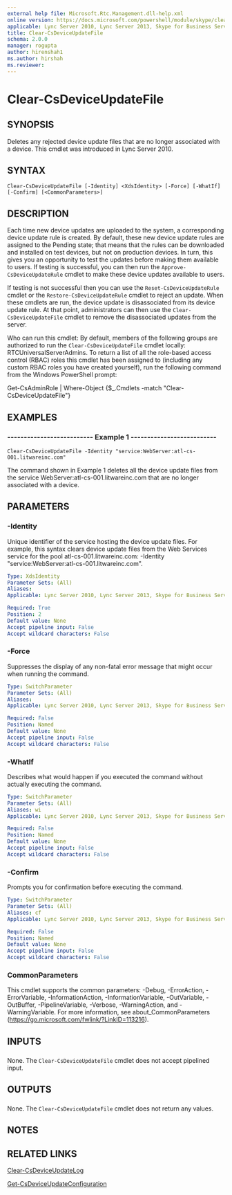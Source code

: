 ```yaml
---
external help file: Microsoft.Rtc.Management.dll-help.xml
online version: https://docs.microsoft.com/powershell/module/skype/clear-csdeviceupdatefile
applicable: Lync Server 2010, Lync Server 2013, Skype for Business Server 2015, Skype for Business Server 2019
title: Clear-CsDeviceUpdateFile
schema: 2.0.0
manager: rogupta
author: hirenshah1
ms.author: hirshah
ms.reviewer:
---
```


# Clear-CsDeviceUpdateFile

## SYNOPSIS
Deletes any rejected device update files that are no longer associated with a device.
This cmdlet was introduced in Lync Server 2010.


## SYNTAX

```
Clear-CsDeviceUpdateFile [-Identity] <XdsIdentity> [-Force] [-WhatIf] [-Confirm] [<CommonParameters>]
```

## DESCRIPTION
Each time new device updates are uploaded to the system, a corresponding device update rule is created.
By default, these new device update rules are assigned to the Pending state; that means that the rules can be downloaded and installed on test devices, but not on production devices.
In turn, this gives you an opportunity to test the updates before making them available to users.
If testing is successful, you can then run the `Approve-CsDeviceUpdateRule` cmdlet to make these device updates available to users.

If testing is not successful then you can use the `Reset-CsDeviceUpdateRule` cmdlet or the `Restore-CsDeviceUpdateRule` cmdlet to reject an update.
When these cmdlets are run, the device update is disassociated from its device update rule.
At that point, administrators can then use the `Clear-CsDeviceUpdateFile` cmdlet to remove the disassociated updates from the server.

Who can run this cmdlet: By default, members of the following groups are authorized to run the `Clear-CsDeviceUpdateFile` cmdlet locally: RTCUniversalServerAdmins.
To return a list of all the role-based access control (RBAC) roles this cmdlet has been assigned to (including any custom RBAC roles you have created yourself), run the following command from the Windows PowerShell prompt:

Get-CsAdminRole | Where-Object {$_.Cmdlets -match "Clear-CsDeviceUpdateFile"}


## EXAMPLES

### -------------------------- Example 1 --------------------------
```
Clear-CsDeviceUpdateFile -Identity "service:WebServer:atl-cs-001.litwareinc.com"
```

The command shown in Example 1 deletes all the device update files from the service WebServer:atl-cs-001.litwareinc.com that are no longer associated with a device.


## PARAMETERS

### -Identity
Unique identifier of the service hosting the device update files.
For example, this syntax clears device update files from the Web Services service for the pool atl-cs-001.litwareinc.com: -Identity "service:WebServer:atl-cs-001.litwareinc.com".

```yaml
Type: XdsIdentity
Parameter Sets: (All)
Aliases: 
Applicable: Lync Server 2010, Lync Server 2013, Skype for Business Server 2015, Skype for Business Server 2019

Required: True
Position: 2
Default value: None
Accept pipeline input: False
Accept wildcard characters: False
```

### -Force
Suppresses the display of any non-fatal error message that might occur when running the command.

```yaml
Type: SwitchParameter
Parameter Sets: (All)
Aliases: 
Applicable: Lync Server 2010, Lync Server 2013, Skype for Business Server 2015, Skype for Business Server 2019

Required: False
Position: Named
Default value: None
Accept pipeline input: False
Accept wildcard characters: False
```

### -WhatIf
Describes what would happen if you executed the command without actually executing the command.

```yaml
Type: SwitchParameter
Parameter Sets: (All)
Aliases: wi
Applicable: Lync Server 2010, Lync Server 2013, Skype for Business Server 2015, Skype for Business Server 2019

Required: False
Position: Named
Default value: None
Accept pipeline input: False
Accept wildcard characters: False
```

### -Confirm
Prompts you for confirmation before executing the command.

```yaml
Type: SwitchParameter
Parameter Sets: (All)
Aliases: cf
Applicable: Lync Server 2010, Lync Server 2013, Skype for Business Server 2015, Skype for Business Server 2019

Required: False
Position: Named
Default value: None
Accept pipeline input: False
Accept wildcard characters: False
```

### CommonParameters
This cmdlet supports the common parameters: -Debug, -ErrorAction, -ErrorVariable, -InformationAction, -InformationVariable, -OutVariable, -OutBuffer, -PipelineVariable, -Verbose, -WarningAction, and -WarningVariable. For more information, see about_CommonParameters (https://go.microsoft.com/fwlink/?LinkID=113216).

## INPUTS

###  
None.
The `Clear-CsDeviceUpdateFile` cmdlet does not accept pipelined input.

## OUTPUTS

###  
None.
The `Clear-CsDeviceUpdateFile` cmdlet does not return any values.

## NOTES

## RELATED LINKS
[Clear-CsDeviceUpdateLog](Clear-CsDeviceUpdateLog.md)

[Get-CsDeviceUpdateConfiguration](Get-CsDeviceUpdateConfiguration.md)

